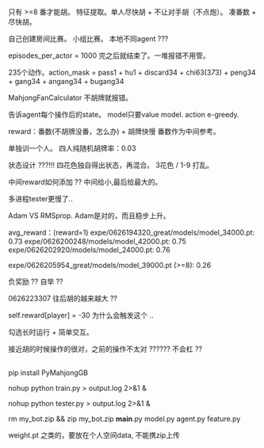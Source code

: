 ##
只有 >=8 番才能胡。
特征提取。单人尽快胡 + 不让对手胡（不点炮）。
凑番数 + 尽快胡。

自己创建房间比赛。
小组比赛。
本地不同agent ???

episodes_per_actor = 1000 完之后就结束了。一堆报错不用管。

235个动作。action_mask = pass1 + hu1 + discard34 + chi63(3*7*3) + peng34 + gang34 + angang34 + bugang34

MahjongFanCalculator 不胡牌就报错。

<!-- state添加牌池等信息。 但只考虑hand就差不多够了-->
告诉agent每个操作后的state。
model只要value model. action e-greedy.

reward：番数(不胡牌没番，怎么办) + 胡牌快慢
番数作为中间参考。

单独训一个人。
四人纯随机胡牌率：0.03

状态设计 ???!!!
四花色独自得出状态，再混合。
3花色 / 1-9 打乱。

中间reward如何添加 ?? 中间给小,最后给最大的。

<!-- seed无效 -->
<!-- 加速cuda. -->

多进程tester更慢了..

Adam VS RMSprop. Adam是对的，而且稳步上升。

avg_reward：(reward=1)
expe/0626194320_great/models/model_34000.pt: 0.73
expe/0626200248/models/model_42000.pt: 0.75
expe/0626202920/models/model_24000.pt: 0.76

expe/0626205954_great/models/model_39000.pt (>=8): 0.26

负奖励 ?? 自举 ??

0626223307 往后胡的越来越大 ??

self.reward[player] = -30 为什么会触发这个 ..

勾选长时运行 + 简单交互。

接近胡的时候操作的很对，之前的操作不太对 ??????
不会杠 ??


##
pip install PyMahjongGB

nohup python train.py > output.log 2>&1 &

nohup python tester.py > output.log 2>&1 &

rm my_bot.zip  &&  zip my_bot.zip __main__.py model.py agent.py feature.py

weight.pt 之类的，要放在个人空间data, 不能携zip上传

